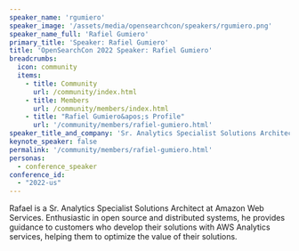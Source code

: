```yaml
---
speaker_name: 'rgumiero'
speaker_image: '/assets/media/opensearchcon/speakers/rgumiero.png'
speaker_name_full: 'Rafiel Gumiero'
primary_title: 'Speaker: Rafiel Gumiero'
title: 'OpenSearchCon 2022 Speaker: Rafiel Gumiero'
breadcrumbs:
  icon: community
  items:
    - title: Community
      url: /community/index.html
    - title: Members
      url: /community/members/index.html
    - title: "Rafiel Gumiero&apos;s Profile"
      url: '/community/members/rafiel-gumiero.html'
speaker_title_and_company: 'Sr. Analytics Specialist Solutions Architect, Amazon Web Services'
keynote_speaker: false
permalink: '/community/members/rafiel-gumiero.html'
personas:
  - conference_speaker
conference_id:
  - "2022-us"
---
```

Rafael is a Sr. Analytics Specialist Solutions Architect at Amazon Web Services. Enthusiastic in open source and distributed systems, he provides guidance to customers who develop their solutions with AWS Analytics services, helping them to optimize the value of their solutions.

